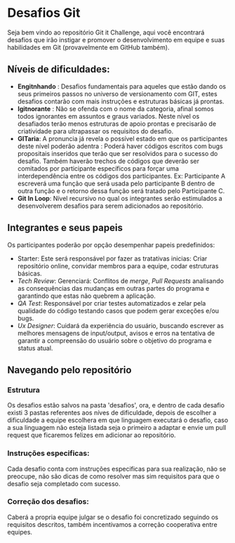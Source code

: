 # Desafios Git
Seja bem vindo ao repositório Git it Challenge, aqui você encontrará desafios que irão instigar e promover o desenvolvimento em equipe e suas habilidades em Git (provavelmente em GitHub também).

## Níveis de dificuldades:

- **Engitnhando** : Desafios fundamentais para aqueles que estão dando os seus primeiros passos no universo de versionamento com GIT, estes desafios contarão com mais instruções e estruturas básicas já prontas.
- **Igitnorante** : Não se ofenda com o nome da categoria, afinal somos todos ignorantes em assuntos e graus variados. Neste nível os desafiados terão menos estruturas de apoio prontas e precisarão de criatividade para ultrapassar os requisitos do desafio.
- **GITaria**: A pronuncia já revela o possível estado em que os participantes deste nível poderão adentra : Poderá haver códigos escritos com bugs propositais inseridos que terão que ser resolvidos para o sucesso do desafio. Também haverão trechos de códigos que deverão ser comitados por participante específicos para forçar uma interdependência entre os códigos dos participantes. Ex: Participante A escreverá uma função que será usada pelo participante B dentro de outra função e o retorno dessa função será tratado pelo Participante C.
- **Git In Loop**: Nível recursivo no qual os integrantes serão estimulados a desenvolverem desafios para serem adicionados ao repositório.



## Integrantes e seus papeis

Os participantes poderão por opção desempenhar papeis predefinidos:

- Starter: Este será responsável por fazer as tratativas inicias: Criar repositório online, convidar membros para a equipe, codar estruturas básicas.
- _Tech Review_: Gerenciará: Conflitos de _merge_, _Pull Requests_ analisando as consequências das mudanças em outras partes do programa e garantindo que estas não quebrem a aplicação.
- _QA Test_: Responsável por criar testes automatizados e zelar pela qualidade do código testando casos que podem gerar exceções e/ou bugs.
- _Ux Designer_: Cuidará da experiência do usuário, buscando escrever as melhores mensagens de input/output, avisos e erros na tentativa de garantir a compreensão do usuário sobre o objetivo do programa e status atual.

## Navegando pelo repositório

### Estrutura
  Os desafios estão salvos na pasta 'desafios', ora, e dentro de cada desafio existi 3 pastas referentes aos níves de dificuldade, depois de escolher a dificuldade a equipe escolhera em que linguagem executará o desafio, caso a sua linguagem não esteja listada seja o primeiro a adaptar e envie um pull request que ficaremos felizes em adicionar ao repositório.

### Instruções especificas:
  Cada desafio conta com instruções especificas para sua realização, não se preocupe, não são dicas de como resolver mas sim requisitos para que o desafio seja completado com sucesso.
 
### Correção dos desafios:
  Caberá a propria equipe julgar se o desafio foi concretizado seguindo os requisitos descritos, também incentivamos a correção cooperativa entre equipes.
 

  
